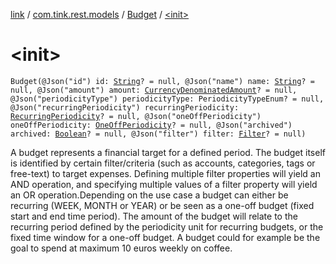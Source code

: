[link](../../index.md) / [com.tink.rest.models](../index.md) / [Budget](index.md) / [&lt;init&gt;](./-init-.md)

# &lt;init&gt;

`Budget(@Json("id") id: `[`String`](https://kotlinlang.org/api/latest/jvm/stdlib/kotlin/-string/index.html)`? = null, @Json("name") name: `[`String`](https://kotlinlang.org/api/latest/jvm/stdlib/kotlin/-string/index.html)`? = null, @Json("amount") amount: `[`CurrencyDenominatedAmount`](../-currency-denominated-amount/index.md)`? = null, @Json("periodicityType") periodicityType: PeriodicityTypeEnum? = null, @Json("recurringPeriodicity") recurringPeriodicity: `[`RecurringPeriodicity`](../-recurring-periodicity/index.md)`? = null, @Json("oneOffPeriodicity") oneOffPeriodicity: `[`OneOffPeriodicity`](../-one-off-periodicity/index.md)`? = null, @Json("archived") archived: `[`Boolean`](https://kotlinlang.org/api/latest/jvm/stdlib/kotlin/-boolean/index.html)`? = null, @Json("filter") filter: `[`Filter`](../-filter/index.md)`? = null)`

A budget represents a financial target for a defined period. The budget itself is identified by certain filter/criteria (such as accounts, categories, tags or free-text) to target expenses. Defining multiple filter properties will yield an AND operation, and specifying multiple values of a filter property will yield an OR operation.Depending on the use case a budget can either be recurring (WEEK, MONTH or YEAR) or be seen as a one-off budget (fixed start and end time period). The amount of the budget will relate to the recurring period defined by the periodicity unit for recurring budgets, or the fixed time window for a one-off budget. A budget could for example be the goal to spend at maximum 10 euros weekly on coffee.

